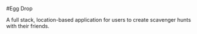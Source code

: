 #Egg Drop

A full stack, location-based application for users to create scavenger hunts with their friends. 
